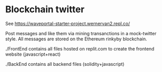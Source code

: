 # Blockchain twitter

See https://waveportal-starter-project.wernervan2.repl.co/

Post messages and like them via mining transanctions in a mock-twitter style. All messages are stored on the Ethereum  rinkyby blockchain.

./FrontEnd contains all files hosted on replit.com to create the frontend website (javascript+react) 

./BackEnd contains all backend files (solidity+javascript)
